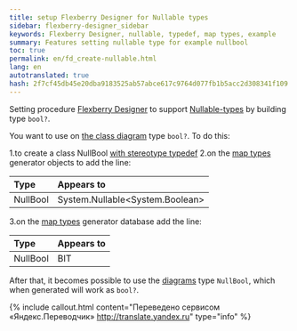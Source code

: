 ```yaml
---
title: setup Flexberry Designer for Nullable types
sidebar: flexberry-designer_sidebar
keywords: Flexberry Designer, nullable, typedef, map types, example
summary: Features setting nullable type for example nullbool
toc: true
permalink: en/fd_create-nullable.html
lang: en
autotranslated: true
hash: 2f7cf45db45e20dba9183525ab57abce617c9764d077fb1b5acc2d308341f109
---
```


Setting procedure [Flexberry Designer](fd_flexberry-designer.html) to support [Nullable-types](fd_nullable-types.html) by building type `bool?`.

You want to use on [the class diagram](fd_class-diagram.html) type `bool?`. To do this:

1.to create a class NullBool [with stereotype typedef](fd_typedef.html)
2.on the [map types](fd_types-map.html) generator objects to add the line:

Type | Appears to
:---------------|:---------------------------------------
NullBool | System.Nullable<esc><System.Boolean></esc>

3.on the [map types](fd_types-map.html) generator database add the line:

Type | Appears to
:---------------|:-----------
NullBool | BIT

After that, it becomes possible to use the [diagrams](fd_class-diagram.html) type `NullBool`, which when generated will work as `bool?`.



{% include callout.html content="Переведено сервисом «Яндекс.Переводчик» <http://translate.yandex.ru>" type="info" %}